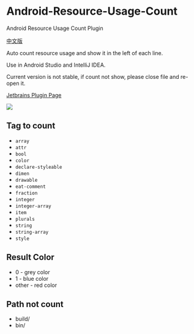 # Android-Resource-Usage-Count
Android Resource Usage Count Plugin 

[中文版](http://niorgai.github.io/2017/08/01/Android-Resource-Usage-Count/)

Auto count resource usage and show it in the left of each line.

Use in Android Studio and IntelliJ IDEA.

Current version is not stable, if count not show, please close file and re-open it.

[Jetbrains Plugin Page](https://plugins.jetbrains.com/plugin/9885-android-resource-usage-count)

![](http://7sbqys.com1.z0.glb.clouddn.com/resouce_count_plugin_example.jpeg)

Tag to count
---

* `array`
* `attr`
* `bool`
* `color`
* `declare-styleable`
* `dimen`
* `drawable`
* `eat-comment`
* `fraction`
* `integer`
* `integer-array`
* `item`
* `plurals`
* `string`
* `string-array`
* `style`

Result Color
---
* 0 - grey color
* 1 - blue color
* other - red color

Path not count
---
* build/
* bin/